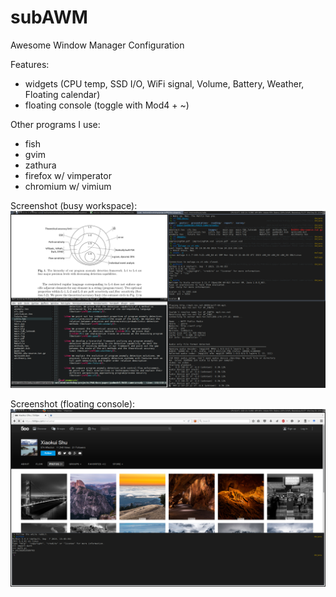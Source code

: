 # subAWM
Awesome Window Manager Configuration

Features:
- widgets (CPU temp, SSD I/O, WiFi signal, Volume, Battery, Weather, Floating calendar)
- floating console (toggle with Mod4 + ~)

Other programs I use:
- fish
- gvim
- zathura
- firefox w/ vimperator
- chromium w/ vimium

Screenshot (busy workspace):
![alt tag](https://raw.githubusercontent.com/subbyte/subAWM/master/screenshots/screenshot-busy.png)

Screenshot (floating console):
![alt tag](https://raw.githubusercontent.com/subbyte/subAWM/master/screenshots/screenshot-console.png)
